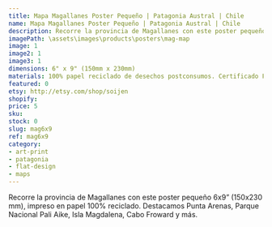 ```yaml
---
title: Mapa Magallanes Poster Pequeño | Patagonia Austral | Chile
name: Mapa Magallanes Poster Pequeño | Patagonia Austral | Chile
description: Recorre la provincia de Magallanes con este poster pequeño 6x9", impreso en papel 100% reciclado.
imagePath: \assets\images\products\posters\mag-map
image: 1
image2: 1
image3: 1
dimensions: 6" x 9" (150mm x 230mm)
materials: 100% papel reciclado de desechos postconsumos. Certificado FSC.
featured: 0
etsy: http://etsy.com/shop/soijen
shopify: 
price: 5
sku:
stock: 0
slug: mag6x9
ref: mag6x9
category:
- art-print
- patagonia
- flat-design
- maps
---
```

Recorre la provincia de Magallanes con este poster pequeño 6x9” (150x230 mm), impreso en papel 100% reciclado. Destacamos Punta Arenas, Parque Nacional Pali Aike, Isla Magdalena, Cabo Froward y más.
